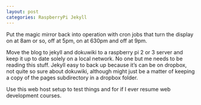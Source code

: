 ```yaml
---
layout: post
categories: RaspberryPi Jekyll
---
```



Put the magic mirror back into operation with cron jobs that turn the display on at 8am or so, off at 5pm, on at 630pm and off at 9pm.

Move the blog to jekyll and dokuwiki to a raspberry pi 2 or 3 server and keep it up to date solely on a local network. No one but me needs to be reading this stuff. Jekyll easy to back up because it’s can be on dropbox, not quite so sure about dokuwiki, although might just be a matter of keeping a copy of the pages subdirectory in a dropbox folder.

Use this web host setup to test things and for if I ever resume web development courses.
